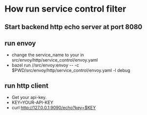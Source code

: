 
# How run service control filter

## Start backend http echo server at port 8080

## run envoy

* change the service_name to your in src/envoy/http/service_control/envoy.yaml
* bazel run //src/envoy:envoy -- -c $PWD/src/envoy/http/service_control/envoy.yaml -l debug

## run http client

* Get your api-key.
* KEY=YOUR-API-KEY
* curl http://127.0.0.1:9090/echo?key=$KEY
